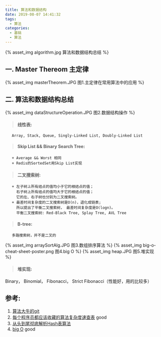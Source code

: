 ```yaml
---
title: 算法和数据结构
date: 2019-08-07 14:41:32
tags:
  - 算法
categories:
  - 基础
  - 算法
---
```


<p hidden></p>
<!-- more -->


{% asset_img  algorithm.jpg  算法和数据结构总结 %}

   
## 一. Master Thereom  主定律
{% asset_img  masterTheorem.JPG  图1.主定律在常用算法中的应用 %}

## 二. 算法和数据结构总结

{% asset_img  dataStructureOperation.JPG  图2.数据结构操作 %}

> #### 线性表: 
       Array, Stack, Queue, Singly-Linked List, Doubly-Linked List

> #### Skip List && Binary Search Tree: 
       + Average && Worst 相同
       + Redis的SortedSet用Skip List实现

> #### 二叉搜索树:
       + 左子树上所有结点的值均小于它的根结点的值； 
         右子树上所有结点的值均大于它的根结点的值； 
         它的左、右子树也分别为二叉搜索树。
       + 最差时间复杂度的二叉搜索树是O(n)，退化成链表;
         所以提出了平衡二叉搜索树， 最差时间复杂度是O(logn)。
         平衡二叉搜索树: Red-Black Tree, Splay Tree, AVL Tree

> #### B-tree:
       多路搜索树，并不是二叉的

{% asset_img  arraySortAlg.JPG  图3.数组排序算法 %}
{% asset_img  big-o-cheat-sheet-poster.png  图4.big O %}
{% asset_img  heap.JPG  图5.堆实现 %}

> #### 堆实现:
Binary， Binomial， Fibonacci， Strict Fibonacci（性能好，用的比较多）


## 参考:

1.  [算法大牛的git](https://github.com/julycoding/The-Art-Of-Programming-By-July)
2.  [每个程序员都应该收藏的算法复杂度速查表](http://www.codeceo.com/article/algorithm-complexity-table.html) good
3.  [从头到尾彻底解析Hash表算法](https://yq.aliyun.com/articles/38838)
4.  [big O](https://www.bigocheatsheet.com/) good



